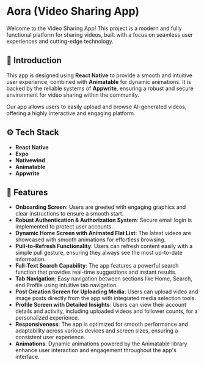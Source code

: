 # Aora (Video Sharing App)

Welcome to the Video Sharing App! This project is a modern and fully functional platform for sharing videos, built with a focus on seamless user experiences and cutting-edge technology.

## 🤖 Introduction

This app is designed using **React Native** to provide a smooth and intuitive user experience, combined with **Animatable** for dynamic animations. It is backed by the reliable systems of **Appwrite**, ensuring a robust and secure environment for video sharing within the community.

Our app allows users to easily upload and browse AI-generated videos, offering a highly interactive and engaging platform.

## ⚙️ Tech Stack
- **React Native**
- **Expo**
- **Nativewind**
- **Animatable**
- **Appwrite**

## 🔋 Features

- **Onboarding Screen**: Users are greeted with engaging graphics and clear instructions to ensure a smooth start.
- **Robust Authentication & Authorization System**: Secure email login is implemented to protect user accounts.
- **Dynamic Home Screen with Animated Flat List**: The latest videos are showcased with smooth animations for effortless browsing.
- **Pull-to-Refresh Functionality**: Users can refresh content easily with a simple pull gesture, ensuring they always see the most up-to-date information.
- **Full-Text Search Capability**: The app features a powerful search function that provides real-time suggestions and instant results.
- **Tab Navigation**: Easy navigation between sections like Home, Search, and Profile using intuitive tab navigation.
- **Post Creation Screen for Uploading Media**: Users can upload video and image posts directly from the app with integrated media selection tools.
- **Profile Screen with Detailed Insights**: Users can view their account details and activity, including uploaded videos and follower counts, for a personalized experience.
- **Responsiveness**: The app is optimized for smooth performance and adaptability across various devices and screen sizes, ensuring a consistent user experience.
- **Animations**: Dynamic animations powered by the Animatable library enhance user interaction and engagement throughout the app's interface.
